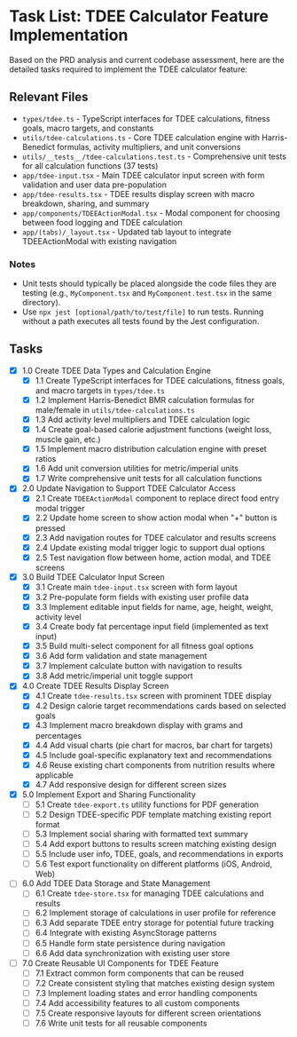# Task List: TDEE Calculator Feature Implementation

Based on the PRD analysis and current codebase assessment, here are the detailed tasks required to implement the TDEE calculator feature:

## Relevant Files

- `types/tdee.ts` - TypeScript interfaces for TDEE calculations, fitness goals, macro targets, and constants
- `utils/tdee-calculations.ts` - Core TDEE calculation engine with Harris-Benedict formulas, activity multipliers, and unit conversions
- `utils/__tests__/tdee-calculations.test.ts` - Comprehensive unit tests for all calculation functions (37 tests)
- `app/tdee-input.tsx` - Main TDEE calculator input screen with form validation and user data pre-population
- `app/tdee-results.tsx` - TDEE results display screen with macro breakdown, sharing, and summary
- `app/components/TDEEActionModal.tsx` - Modal component for choosing between food logging and TDEE calculation
- `app/(tabs)/_layout.tsx` - Updated tab layout to integrate TDEEActionModal with existing navigation

### Notes

- Unit tests should typically be placed alongside the code files they are testing (e.g., `MyComponent.tsx` and `MyComponent.test.tsx` in the same directory).
- Use `npx jest [optional/path/to/test/file]` to run tests. Running without a path executes all tests found by the Jest configuration.

## Tasks

- [x] 1.0 Create TDEE Data Types and Calculation Engine
  - [x] 1.1 Create TypeScript interfaces for TDEE calculations, fitness goals, and macro targets in `types/tdee.ts`
  - [x] 1.2 Implement Harris-Benedict BMR calculation formulas for male/female in `utils/tdee-calculations.ts`
  - [x] 1.3 Add activity level multipliers and TDEE calculation logic
  - [x] 1.4 Create goal-based calorie adjustment functions (weight loss, muscle gain, etc.)
  - [x] 1.5 Implement macro distribution calculation engine with preset ratios
  - [x] 1.6 Add unit conversion utilities for metric/imperial units
  - [x] 1.7 Write comprehensive unit tests for all calculation functions

- [x] 2.0 Update Navigation to Support TDEE Calculator Access
  - [x] 2.1 Create `TDEEActionModal` component to replace direct food entry modal trigger
  - [x] 2.2 Update home screen to show action modal when "+" button is pressed
  - [x] 2.3 Add navigation routes for TDEE calculator and results screens
  - [x] 2.4 Update existing modal trigger logic to support dual options
  - [x] 2.5 Test navigation flow between home, action modal, and TDEE screens

- [x] 3.0 Build TDEE Calculator Input Screen
  - [x] 3.1 Create main `tdee-input.tsx` screen with form layout
  - [x] 3.2 Pre-populate form fields with existing user profile data
  - [x] 3.3 Implement editable input fields for name, age, height, weight, activity level
  - [x] 3.4 Create body fat percentage input field (implemented as text input)
  - [x] 3.5 Build multi-select component for all fitness goal options
  - [x] 3.6 Add form validation and state management
  - [x] 3.7 Implement calculate button with navigation to results
  - [x] 3.8 Add metric/imperial unit toggle support

- [x] 4.0 Create TDEE Results Display Screen
  - [x] 4.1 Create `tdee-results.tsx` screen with prominent TDEE display
  - [x] 4.2 Design calorie target recommendations cards based on selected goals
  - [x] 4.3 Implement macro breakdown display with grams and percentages
  - [x] 4.4 Add visual charts (pie chart for macros, bar chart for targets)
  - [x] 4.5 Include goal-specific explanatory text and recommendations
  - [x] 4.6 Reuse existing chart components from nutrition results where applicable
  - [x] 4.7 Add responsive design for different screen sizes

- [x] 5.0 Implement Export and Sharing Functionality
  - [ ] 5.1 Create `tdee-export.ts` utility functions for PDF generation
  - [ ] 5.2 Design TDEE-specific PDF template matching existing report format
  - [ ] 5.3 Implement social sharing with formatted text summary
  - [ ] 5.4 Add export buttons to results screen matching existing design
  - [ ] 5.5 Include user info, TDEE, goals, and recommendations in exports
  - [ ] 5.6 Test export functionality on different platforms (iOS, Android, Web)

- [ ] 6.0 Add TDEE Data Storage and State Management
  - [ ] 6.1 Create `tdee-store.tsx` for managing TDEE calculations and results
  - [ ] 6.2 Implement storage of calculations in user profile for reference
  - [ ] 6.3 Add separate TDEE entry storage for potential future tracking
  - [ ] 6.4 Integrate with existing AsyncStorage patterns
  - [ ] 6.5 Handle form state persistence during navigation
  - [ ] 6.6 Add data synchronization with existing user store

- [ ] 7.0 Create Reusable UI Components for TDEE Feature
  - [ ] 7.1 Extract common form components that can be reused
  - [ ] 7.2 Create consistent styling that matches existing design system
  - [ ] 7.3 Implement loading states and error handling components
  - [ ] 7.4 Add accessibility features to all custom components
  - [ ] 7.5 Create responsive layouts for different screen orientations
  - [ ] 7.6 Write unit tests for all reusable components
